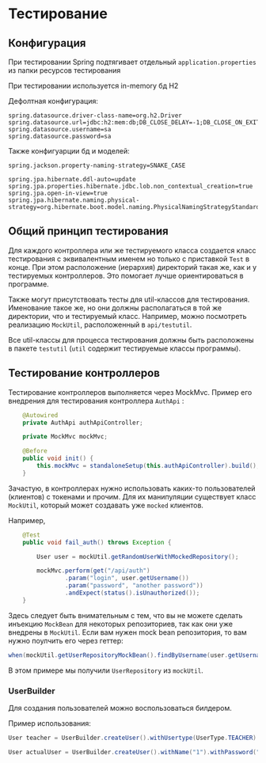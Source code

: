 # Тестирование

## Конфигурация

При тестировании Spring подтягивает отдельный `application.properties` из папки ресурсов тестирования

При тестировании используется in-memory бд H2

Дефолтная конфигурация:
```properties
spring.datasource.driver-class-name=org.h2.Driver
spring.datasource.url=jdbc:h2:mem:db;DB_CLOSE_DELAY=-1;DB_CLOSE_ON_EXIT=TRUE
spring.datasource.username=sa
spring.datasource.password=sa
```

Также конфигуарции бд и моделей:
```properties
spring.jackson.property-naming-strategy=SNAKE_CASE

spring.jpa.hibernate.ddl-auto=update
spring.jpa.properties.hibernate.jdbc.lob.non_contextual_creation=true
spring.jpa.open-in-view=true
spring.jpa.hibernate.naming.physical-strategy=org.hibernate.boot.model.naming.PhysicalNamingStrategyStandardImpl
```

## Общий принцип тестирования

Для каждого контроллера или же тестируемого класса создается класс тестирования с эквивалентным именем
но только с приставкой `Test` в конце. При этом расположение (иерархия) директорий такая же, как и у
тестируемых контроллеров. Это помогает лучше ориентироваться в программе.

Также могут присутствовать тесты для util-классов для тестирования. Именование такое же, но они должны располагаться
в той же директории, что и тестируемый класс. Например, можно посмотреть реализацию `MockUtil`, расположенный
в `api/testutil`.

Все util-классы для процесса тестирования должны быть расположены в пакете `testutil` (`util` содержит тестируемые классы
программы).

## Тестирование контроллеров

Тестирование контроллеров выполняется через MockMvc. Пример его внедрения для тестирования контроллера `AuthApi` :

```java
    @Autowired
    private AuthApi authApiController;

    private MockMvc mockMvc;

    @Before
    public void init() {
        this.mockMvc = standaloneSetup(this.authApiController).build();
    }
```

Зачастую, в контроллерах нужно использовать каких-то пользователей (клиентов) с токенами и прочим. Для их манипуляции
существует класс `MockUtil`, который может создавать уже `mocked` клиентов.

Например,

```java
    @Test
    public void fail_auth() throws Exception {

        User user = mockUtil.getRandomUserWithMockedRepository();

        mockMvc.perform(get("/api/auth")
                .param("login", user.getUsername())
                .param("password", "another password"))
                .andExpect(status().isUnauthorized());
    }
```

Здесь следует быть внимательным с тем, что вы не можете сделать инъекцию `MockBean` для некоторых репозиториев, так
как они уже внедрены в `MockUtil`. Если вам нужен mock bean репозитория, то вам нужно поулчить его через геттер:

```java
when(mockUtil.getUserRepositoryMockBean().findByUsername(user.getUsername())).thenReturn(user);
```

В этом примере мы получили `UserRepository` из `mockUtil`.

### UserBuilder

Для создания пользователей можно воспользоваться билдером.

Пример использования:
```java
User teacher = UserBuilder.createUser().withUsertype(UserType.TEACHER).build();

User actualUser = UserBuilder.createUser().withName("1").withPassword("2").withFirstName("3").withLastName("4").withEmail("5").build();
```
